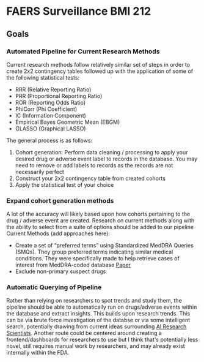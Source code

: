 # FAERS Surveillance BMI 212
## Goals
### Automated Pipeline for Current Research Methods
Current research methods follow relatively similar set of steps in order to create 2x2 contingency tables followed up with the application of some of the following statistical tests:
- RRR (Relative Reporting Ratio)
- PRR (Proportional Reporting Ratio)
- ROR (Reporting Odds Ratio)
- PhiCorr (Phi Coefficient)
- IC (Information Component)
- Empirical Bayes Geometric Mean (EBGM)
- GLASSO (Graphical LASSO)

The general process is as follows:
1. Cohort generation: Perform data cleaning / processing to apply your desired drug or adverse event label to records in the database. You may need to remove or add labels to records as the records are not necessarily perfect
2. Construct your 2x2 contingency table from created cohorts
3. Apply the statistical test of your choice

### Expand cohort generation methods
A lot of the accuracy will likely based upon how cohorts pertaining 
to the drug / adverse event are created. Research on current methods along with the ability to select from a suite of options should be added to our pipeline
Current Methods (add approaches here):
- Create a set of “preferred terms” using Standardized MedDRA Queries (SMQs). They group preferred terms indicating similar medical conditions. They were specifically made to help retrieve cases of interest from MedDRA-coded database [Paper](https://ascpt.onlinelibrary.wiley.com/doi/epdf/10.1002/cpt.3139)
- Exclude non-primary suspect drugs

### Automatic Querying of Pipeline
Rather than relying on researchers to spot trends and study them, the pipeline should be able to automatically run on drugs/adverse events within the database and extract insights. This builds upon research trends. This can be via brute force investigation of the databse or via some intelligent search, potentially drawing from current ideas surrounding [AI Research Scientists](https://sakana.ai/ai-scientist/).
Another route could be centered around creating a frontend/dashboards for researchers to use but I think that's potentially less novel, still requires manual work by researchers, and may already exist internally within the FDA.
